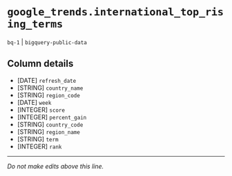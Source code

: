 # `google_trends.international_top_rising_terms`
`bq-1` | `bigquery-public-data`

## Column details
* [DATE]      `refresh_date`
* [STRING]    `country_name`
* [STRING]    `region_code`
* [DATE]      `week`
* [INTEGER]   `score`
* [INTEGER]   `percent_gain`
* [STRING]    `country_code`
* [STRING]    `region_name`
* [STRING]    `term`
* [INTEGER]   `rank`

-------------------------------------------------------------------------------
*Do not make edits above this line.*
